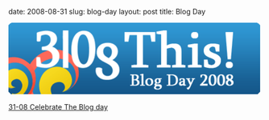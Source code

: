 date: 2008-08-31
slug: blog-day
layout: post
title: Blog Day


<a href="http://www.blogday.org/images/badge_blue.gif"><img src="/static/tumblr_files/kLg0R7T3tdb9z1n4sNDO26OF_500.gif"/></a><br/><p><a href="http://www.blogday.org/" target="_blank">31-08 Celebrate The Blog day</a></p>

